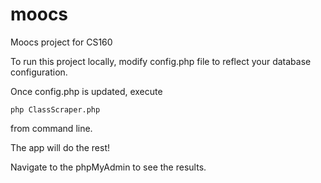 moocs
=====

Moocs project for CS160


To run this project locally, modify config.php file to reflect your database configuration.

Once config.php is updated, execute

```php ClassScraper.php```

from command line.

The app will do the rest!

Navigate to the phpMyAdmin to see the results.
